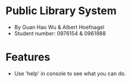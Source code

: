 # Public Library System
* By Guan Hao Wu & Albert Hoefnagel
* Student number: 0976154 & 0961988

# Features
* Use 'help' in console to see what you can do.
